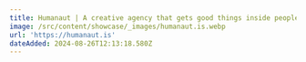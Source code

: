 ```yaml
---
title: Humanaut | A creative agency that gets good things inside people's brains
image: /src/content/showcase/_images/humanaut.is.webp
url: 'https://humanaut.is'
dateAdded: 2024-08-26T12:13:18.580Z
---
```


